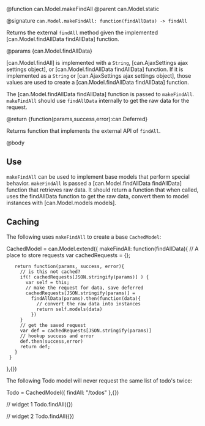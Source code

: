 @function can.Model.makeFindAll
@parent can.Model.static

@signature `can.Model.makeFindAll: function(findAllData) -> findAll`

Returns the external `findAll` method given the implemented [can.Model.findAllData findAllData] function.

@params {can.Model.findAllData}

[can.Model.findAll] is implemented with a `String`, [can.AjaxSettings ajax settings object], or
[can.Model.findAllData findAllData] function. If it is implemented as
a `String` or [can.AjaxSettings ajax settings object], those values are used
to create a [can.Model.findAllData findAllData] function.

The [can.Model.findAllData findAllData] function is passed to `makeFindAll`. `makeFindAll`
should use `findAllData` internally to get the raw data for the request.

@return {function(params,success,error):can.Deferred}

Returns function that implements the external API of `findAll`.

@body

## Use

`makeFindAll` can be used to implement base models that perform special
behavior. `makeFindAll` is passed a [can.Model.findAllData findAllData] function that retrieves raw
data. It should return a function that when called, uses
the findAllData function to get the raw data, convert them to model instances with
[can.Model.models models].

## Caching

The following uses `makeFindAll` to create a base `CachedModel`:

   CachedModel = can.Model.extend({
     makeFindAll: function(findAllData){
       // A place to store requests
       var cachedRequests = {};

       return function(params, success, error){
         // is this not cached?
         if(! cachedRequests[JSON.stringify(params)] ) {
           var self = this;
           // make the request for data, save deferred
           cachedRequests[JSON.stringify(params)] =
             findAllData(params).then(function(data){
               // convert the raw data into instances
               return self.models(data)
             })
         }
         // get the saved request
         var def = cachedRequests[JSON.stringify(params)]
         // hookup success and error
         def.then(success,error)
         return def;
       }
     }
   },{})

The following Todo model will never request the same list of todo's twice:

   Todo = CachedModel({
     findAll: "/todos"
   },{})

   // widget 1
   Todo.findAll({})

   // widget 2
   Todo.findAll({})